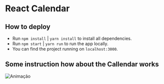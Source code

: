 # React Calendar


## How to deploy

 - Run `npm install` | `yarn install` to install all dependencies.
 - Run `npm start`   | `yarn run` to run the app locally.
 - You can find the project running on `localhost:3000`.

## Some instruction how about the Callendar works

![Animação](https://user-images.githubusercontent.com/58238680/164991149-5dfe4e84-e0e7-44d7-8d2d-9dd3b5450bd7.gif)
